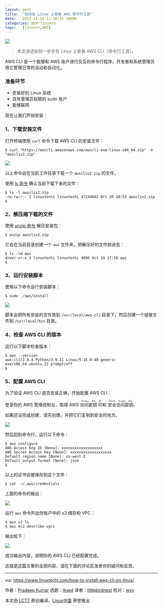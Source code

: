 ```yaml
---
layout: post
title:	"如何在 Linux 上安装 AWS 命令行工具"
date:	2022-11-18 11:30:31 +0800 
categories:	技术 linuxcn 
tags:	[linuxcn,AWS]
---
```



![](/Asserts/Images//attachment/album/202211/18/112836c2d0bekaxu75ffbx.jpg)



> 
> 本文讲述如何一步步在 Linux 上安装 AWS CLI（命令行工具）。
> 
> 
> 


AWS CLI 是一个能够和 AWS 账户进行交互的命令行程序。开发者和系统管理员用它管理日常的活动和自动化。


### 准备环节


* 安装好的 Linux 系统
* 具有管理员权限的 sudo 账户
* 能够联网


现在让我们开始安装：


### 1、下载安装文件


打开终端使用 `curl` 命令下载 AWS CLI 的安装文件：



```
$ curl "https://awscli.amazonaws.com/awscli-exe-linux-x86_64.zip" -o "awscliv2.zip"

```

![](/Asserts/Images//attachment/album/202211/18/113031k15evvlbgv9bbm1m.png)


以上命令会在当前工作目录下载一个 `awscliv2.zip` 的文件。


使用 [ls 命令](https://www.linuxtechi.com/linux-ls-command-examples-beginners/) 确认当前下载下来的文件：



```
$ ls -l awscliv2.zip
-rw-rw-r-- 1 linuxtechi linuxtechi 47244662 Oct 20 10:53 awscliv2.zip
$

```

### 2、解压缩下载的文件


使用 [unzip 命令](https://www.linuxtechi.com/linux-zip-unzip-command-examples/) 解压安装包：



```
$ unzip awscliv2.zip

```

它会在当前目录创建一个 `aws` 文件夹，把解压好的文件放进去：



```
$ ls -ld aws
drwxr-xr-x 3 linuxtechi linuxtechi 4096 Oct 19 17:18 aws
$

```

### 3、运行安装脚本


使用以下命令运行安装脚本：



```
$ sudo ./aws/install

```

![](/Asserts/Images//attachment/album/202211/18/113032h032rc2us6sasgr1.png)


脚本会把所有安装的文件放到 `/usr/local/aws-cli` 目录下，然后创建一个链接文件到 `/usr/local/bin` 目录。


### 4、检查 AWS CLI 的版本


运行以下脚本检查版本：



```
$ aws --version
aws-cli/2.8.4 Python/3.9.11 Linux/5.15.0-48-generic exe/x86_64.ubuntu.22 prompt/off
$

```

### 5、配置 AWS CLI


为了验证 AWS CLI 是否安装正确，开始配置 AWS CLI：


登录你的 AWS 管理控制台，取得 AWS <ruby> 访问密钥 ID <rt>  Access Key ID </rt></ruby> 和 <ruby> 安全访问密钥 <rt>  Secret Access Key </rt></ruby>。


如果还没完成创建，请先创建，并把它们复制到安全的地方。


![](/Asserts/Images//attachment/album/202211/18/113032dmle77exmsf8mv4s.png)


然后回到命令行，运行以下命令：



```
$ aws configure
AWS Access Key ID [None]: xxxxxxxxxxxxxxxxxxx
AWS Secret Access Key [None]: xxxxxxxxxxxxxxxxxxx
Default region name [None]: us-west-2
Default output format [None]: json
$

```

以上的证书会被保存到这个文件：



```
$ cat  ~/.aws/credentials

```

上面的命令的输出：


![](/Asserts/Images//attachment/album/202211/18/113033n8tc03kgskasknni.png)


运行 `aws` 命令列出你账户中的 s3 储存和 VPC：



```
$ aws s3 ls
$ aws ec2 describe-vpcs

```

输出如下：


![](/Asserts/Images//attachment/album/202211/18/113033vpkpdjcjj5corf1k.png)


成功输出内容，说明你的 AWS CLI 已经配置完成。


这就是这篇文章的全部内容，请在下面的评论区发表你的疑问和反馈。




---


via: <https://www.linuxtechi.com/how-to-install-aws-cli-on-linux/>


作者：[Pradeep Kumar](https://www.linuxtechi.com/author/pradeep/) 选题：[lkxed](https://github.com/lkxed) 译者：[littlebirdnest](https://github.com/littlebirdnest) 校对：[wxy](https://github.com/wxy)


本文由 [LCTT](https://github.com/LCTT/TranslateProject) 原创编译，[Linux中国](https://linux.cn/) 荣誉推出
